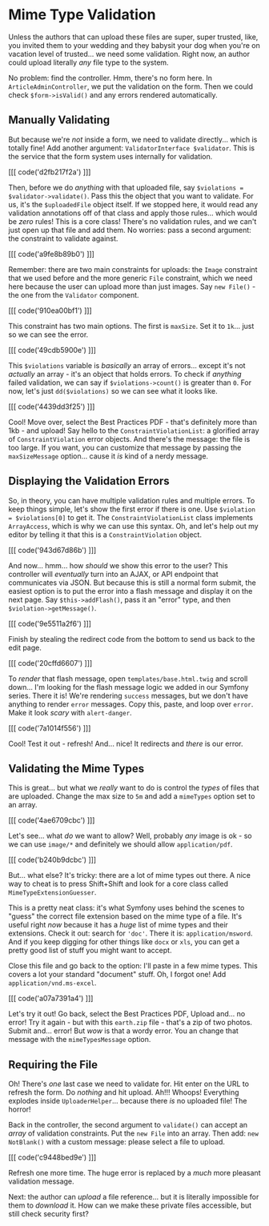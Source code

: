 # Mime Type Validation

Unless the authors that can upload these files are super, super trusted, like,
you invited them to your wedding and they babysit your dog when you're on vacation
level of trusted... we need some validation. Right now, an author could upload
literally *any* file type to the system.

No problem: find the controller. Hmm, there's no form here. In
`ArticleAdminController`, we put the validation on the form. Then we could check
`$form->isValid()` and any errors rendered automatically.

## Manually Validating

But because we're *not* inside a form, we need to validate directly... which is
totally fine! Add another argument: `ValidatorInterface $validator`. This is the
service that the form system uses internally for validation.

[[[ code('d2fb217f2a') ]]]

Then, before we do *anything* with that uploaded file, say
`$violations = $validator->validate()`. Pass this the object that you want to
validate. For us, it's the `$uploadedFile` object itself. If we stopped here,
it would read any validation annotations off of that class and apply those rules...
which would be *zero* rules! This is a core class! There's no validation rules,
and we can't just open up that file and add them. No worries: pass a second
argument: the constraint to validate against.

[[[ code('a9fe8b89b0') ]]]

Remember: there are two main constraints for uploads: the `Image` constraint that
we used before and the more generic `File` constraint, which we need here because
the user can upload more than just images. Say `new File()` - the one from the
`Validator` component.

[[[ code('910ea00bf1') ]]]

This constraint has two main options. The first is `maxSize`. Set it to `1k`...
just so we can see the error.

[[[ code('49cdb5900e') ]]]

This `$violations` variable is *basically* an array of errors... except it's not
*actually* an array - it's an object that holds errors. To check if *anything*
failed validation, we can say if `$violations->count()` is greater than `0`. For
now, let's just `dd($violations)` so we can see what it looks like.

[[[ code('4439dd3f25') ]]]

Cool! Move over, select the Best Practices PDF - that's definitely more than 1kb -
and upload! Say hello to the `ConstraintViolationList`: a glorified array of
`ConstraintViolation` error objects. And there's the message: the file is too
large. If you want, you can customize that message by passing the `maxSizeMessage`
option... cause it *is* kind of a nerdy message.

## Displaying the Validation Errors

So, in theory, you can have multiple validation rules and multiple errors. To
keep things simple, let's show the first error if there is one. Use
`$violation = $violations[0]` to get it. The `ConstraintViolationList` class
implements `ArrayAccess`, which is why we can use this syntax. Oh, and let's help
out my editor by telling it that this is a `ConstraintViolation` object.

[[[ code('943d67d86b') ]]]

And now... hmm... how *should* we show this error to the user? This controller
will *eventually* turn into an AJAX, or API endpoint that communicates via JSON.
But because this is still a normal form submit, the easiest option is to put the
error into a flash message and display it on the next page. Say `$this->addFlash()`,
pass it an "error" type, and then `$violation->getMessage()`. 

[[[ code('9e5511a2f6') ]]]

Finish by stealing the redirect code from the bottom to send us back to the edit page.

[[[ code('20cffd6607') ]]]

To *render* that flash message, open `templates/base.html.twig` and scroll down...
I'm looking for the flash message logic we added in our Symfony series. There
it is! We're rendering `success` messages, but we don't have anything to render
`error` messages. Copy this, paste, and loop over `error`. Make it look *scary*
with `alert-danger`.

[[[ code('7a1014f556') ]]]

Cool! Test it out - refresh! And... nice! It redirects and *there* is our error.

## Validating the Mime Types

This is great... but what we *really* want to do is control the *types* of files
that are uploaded. Change the max size to `5m` and add a `mimeTypes` option set
to an array. 

[[[ code('4ae6709cbc') ]]]

Let's see... what *do* we want to allow? Well, probably *any* image is ok - so 
we can use `image/*` and definitely we should allow `application/pdf`.

[[[ code('b240b9dcbc') ]]]

But... what else? It's tricky: there are a lot of mime types out there. A nice
way to cheat is to press Shift+Shift and look for a core class called
`MimeTypeExtensionGuesser`.

This is a pretty neat class: it's what Symfony uses behind the scenes to "guess"
the correct file extension based on the mime type of a file. It's useful right *now*
because it has a *huge* list of mime types and their extensions. Check it out:
search for `'doc'`. There it is: `application/msword`. And if you keep digging
for other things like `docx` or `xls`, you can get a pretty good list of stuff
you might want to accept.

Close this file and go back to the option: I'll paste in a few mime types. This
covers a lot your standard "document" stuff. Oh, I forgot one! Add
`application/vnd.ms-excel`.

[[[ code('a07a7391a4') ]]]

Let's try it out! Go back, select the Best Practices PDF, Upload and... no error!
Try it again - but with this `earth.zip` file - that's a zip of two photos. Submit
and... error! But *wow* is that a wordy error. You an change that message with
the `mimeTypesMessage` option.

## Requiring the File

Oh! There's *one* last case we need to validate for. Hit enter on the URL to refresh
the form. Do *nothing* and hit upload. Ah!!! Whoops! Everything explodes inside
`UploaderHelper`... because there *is* no uploaded file! The horror!

Back in the controller, the second argument to `validate()` can accept an *array*
of validation constraints. Put the `new File` into an array. Then add:
`new NotBlank()` with a custom message: please select a file to upload.

[[[ code('c9448bed9e') ]]]

Refresh one more time. The huge error is replaced by a *much* more pleasant validation
message.

Next: the author can *upload* a file reference... but it is literally impossible
for them to *download* it. How can we make these private files accessible, but
still check security first?

